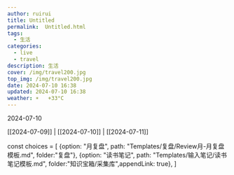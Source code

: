 ```yaml
---
author: ruirui
title: Untitled
permalink:  Untitled.html
tags:
  - 生活
categories:
  - live
  - travel
description: 生活
cover: /img/travel200.jpg
top_img: /img/travel200.jpg
date: 2024-07-10 16:38
updated: 2024-07-10 16:38
weather: ☀️   +33°C
---
```


2024-07-10 

[[2024-07-09]] | [[2024-07-10]] | [[2024-07-11]]

const choices = [
 {option: "月复盘", path: "Templates/复盘/Review月-月复盘模板.md", folder:"复盘"},
 {option: "读书笔记", path: "Templates/输入笔记/读书笔记模板.md", folder:"知识宝箱/采集库",appendLink: true},
]
